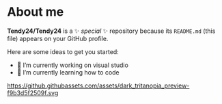 # About me


**Tendy24/Tendy24** is a ✨ _special_ ✨ repository because its `README.md` (this file) appears on your GitHub profile.

Here are some ideas to get you started:

- 🔭 I’m currently working on visual studio
- 🌱 I’m currently learning how to code

https://github.githubassets.com/assets/dark_tritanopia_preview-f9b3d5f2509f.svg
